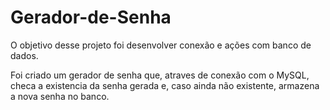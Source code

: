 # Gerador-de-Senha
 O objetivo desse projeto foi desenvolver conexão e ações com banco de dados.
 
 Foi criado um gerador de senha que, atraves de conexão com o MySQL, checa a existencia da senha gerada e, caso ainda não existente, armazena a nova senha no banco.


